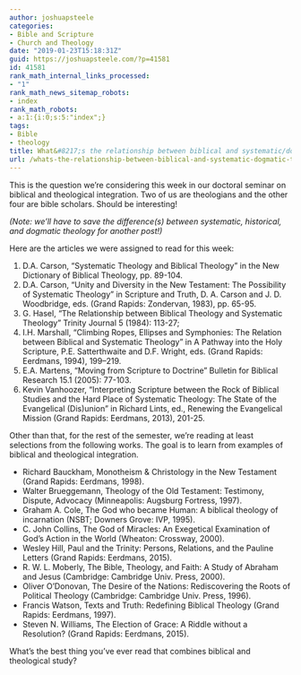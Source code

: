 ```yaml
---
author: joshuapsteele
categories:
- Bible and Scripture
- Church and Theology
date: "2019-01-23T15:18:31Z"
guid: https://joshuapsteele.com/?p=41581
id: 41581
rank_math_internal_links_processed:
- "1"
rank_math_news_sitemap_robots:
- index
rank_math_robots:
- a:1:{i:0;s:5:"index";}
tags:
- Bible
- theology
title: What&#8217;s the relationship between biblical and systematic/dogmatic theology?
url: /whats-the-relationship-between-biblical-and-systematic-dogmatic-theology/
---
```


This is the question we’re considering this week in our doctoral seminar on biblical and theological integration. Two of us are theologians and the other four are bible scholars. Should be interesting!

*(Note: we’ll have to save the difference(s) between systematic, historical, and dogmatic theology for another post!)*

Here are the articles we were assigned to read for this week:

1. D.A. Carson, “Systematic Theology and Biblical Theology” in the New Dictionary of Biblical Theology, pp. 89-104.
2. D.A. Carson, “Unity and Diversity in the New Testament: The Possibility of Systematic Theology” in Scripture and Truth, D. A. Carson and J. D. Woodbridge, eds. (Grand Rapids: Zondervan, 1983), pp. 65-95.
3. G. Hasel, “The Relationship between Biblical Theology and Systematic Theology” Trinity Journal 5 (1984): 113-27;
4. I.H. Marshall, “Climbing Ropes, Ellipses and Symphonies: The Relation between Biblical and Systematic Theology” in A Pathway into the Holy Scripture, P.E. Satterthwaite and D.F. Wright, eds. (Grand Rapids: Eerdmans, 1994), 199–219.
5. E.A. Martens, “Moving from Scripture to Doctrine” Bulletin for Biblical Research 15.1 (2005): 77-103.
6. Kevin Vanhoozer, “Interpreting Scripture between the Rock of Biblical Studies and the Hard Place of Systematic Theology: The State of the Evangelical (Dis)union” in Richard Lints, ed., Renewing the Evangelical Mission (Grand Rapids: Eerdmans, 2013), 201-25.

Other than that, for the rest of the semester, we’re reading at least selections from the following works. The goal is to learn from examples of biblical and theological integration.

- Richard Bauckham, Monotheism &amp; Christology in the New Testament (Grand Rapids: Eerdmans, 1998).
- Walter Brueggemann, Theology of the Old Testament: Testimony, Dispute, Advocacy (Minneapolis: Augsburg Fortress, 1997).
- Graham A. Cole, The God who became Human: A biblical theology of incarnation (NSBT; Downers Grove: IVP, 1995).
- C. John Collins, The God of Miracles: An Exegetical Examination of God’s Action in the World (Wheaton: Crossway, 2000).
- Wesley Hill, Paul and the Trinity: Persons, Relations, and the Pauline Letters (Grand Rapids: Eerdmans, 2015).
- R. W. L. Moberly, The Bible, Theology, and Faith: A Study of Abraham and Jesus (Cambridge: Cambridge Univ. Press, 2000).
- Oliver O’Donovan, The Desire of the Nations: Rediscovering the Roots of Political Theology (Cambridge: Cambridge Univ. Press, 1996).
- Francis Watson, Texts and Truth: Redefining Biblical Theology (Grand Rapids: Eerdmans, 1997).
- Steven N. Williams, The Election of Grace: A Riddle without a Resolution? (Grand Rapids: Eerdmans, 2015).

What’s the best thing you’ve ever read that combines biblical and theological study?
